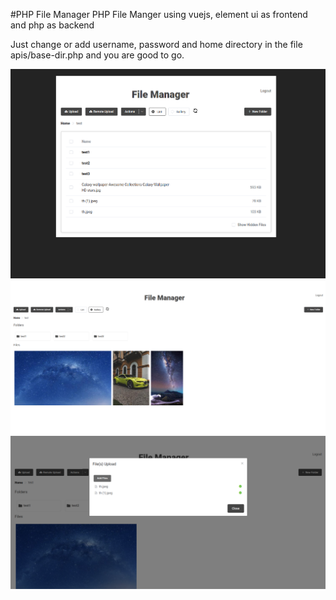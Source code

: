 #PHP File Manager
PHP File Manger using vuejs, element ui as frontend and php as backend

Just change or add username, password and home directory in the file apis/base-dir.php and you are good to go.

![List View](/screenshot-list-1.png)
![Gallery View](/screenshot-gallery.png)
![Uploading Files](/screenshot-fileupload.png)
